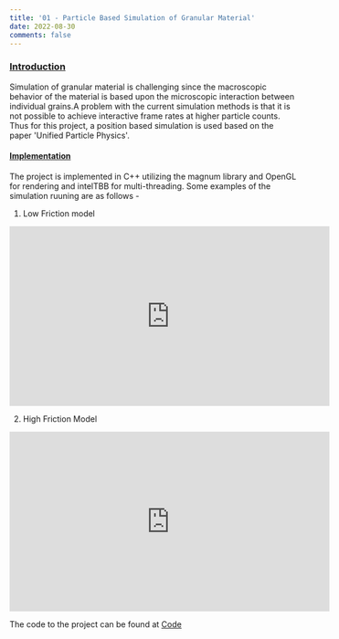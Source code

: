 ```yaml
---
title: '01 - Particle Based Simulation of Granular Material'
date: 2022-08-30
comments: false
---
```


### <span style="text-decoration:underline;">Introduction</span>

Simulation of granular material is challenging since the macroscopic behavior of the material is based upon the microscopic interaction between individual grains.A problem with the current simulation methods is that it is not possible to achieve interactive frame rates at higher particle counts. Thus for this project, a position based simulation is used based on the paper 'Unified Particle Physics'. 


#### <span style="text-decoration:underline;">Implementation</span>

The project is implemented in C++ utilizing the magnum library and OpenGL for rendering and intelTBB for multi-threading. Some examples of the simulation ruuning are as follows - 

1. Low Friction model


<iframe width="560" height="315" src="https://www.youtube.com/embed/7bcddxmZFZQ" title="YouTube video player" frameborder="0" allow="accelerometer; autoplay; clipboard-write; encrypted-media; gyroscope; picture-in-picture" allowfullscreen></iframe>


2. High Friction Model

<iframe width="560" height="315" src="https://www.youtube.com/embed/nNgPC9vuZkM" title="YouTube video player" frameborder="0" allow="accelerometer; autoplay; clipboard-write; encrypted-media; gyroscope; picture-in-picture" allowfullscreen></iframe>


The code to the project can be found at [Code](https://github.com/stingyemperor/Granular-Material)